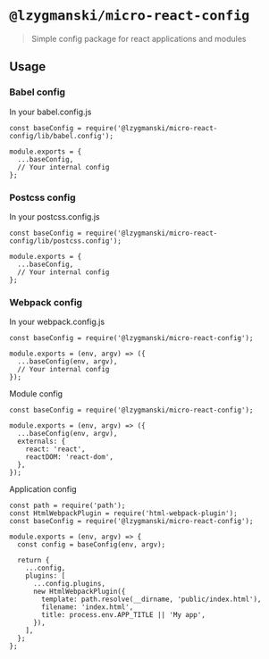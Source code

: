 # `@lzygmanski/micro-react-config`

> Simple config package for react applications and modules

## Usage

### Babel config

In your babel.config.js

```
const baseConfig = require('@lzygmanski/micro-react-config/lib/babel.config');

module.exports = {
  ...baseConfig,
  // Your internal config
};

```

### Postcss config

In your postcss.config.js

```
const baseConfig = require('@lzygmanski/micro-react-config/lib/postcss.config');

module.exports = {
  ...baseConfig,
  // Your internal config
};

```

### Webpack config

In your webpack.config.js

```
const baseConfig = require('@lzygmanski/micro-react-config');

module.exports = (env, argv) => ({
  ...baseConfig(env, argv),
  // Your internal config
});

```

Module config

```
const baseConfig = require('@lzygmanski/micro-react-config');

module.exports = (env, argv) => ({
  ...baseConfig(env, argv),
  externals: {
    react: 'react',
    reactDOM: 'react-dom',
  },
});

```

Application config

```
const path = require('path');
const HtmlWebpackPlugin = require('html-webpack-plugin');
const baseConfig = require('@lzygmanski/micro-react-config');

module.exports = (env, argv) => {
  const config = baseConfig(env, argv);

  return {
    ...config,
    plugins: [
      ...config.plugins,
      new HtmlWebpackPlugin({
        template: path.resolve(__dirname, 'public/index.html'),
        filename: 'index.html',
        title: process.env.APP_TITLE || 'My app',
      }),
    ],
  };
};

```
